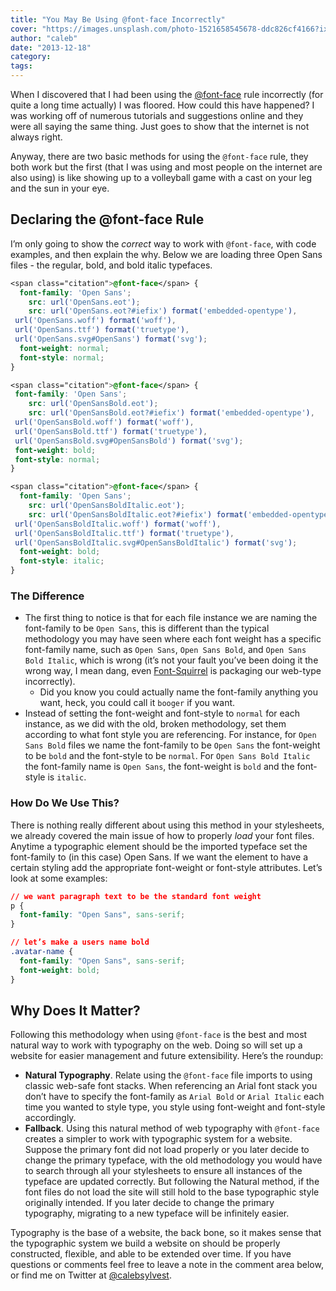 ```yaml
---
title: "You May Be Using @font-face Incorrectly"
cover: "https://images.unsplash.com/photo-1521658545678-ddc826cf4166?ixlib=rb-0.3.5&ixid=eyJhcHBfaWQiOjEyMDd9&s=dc701426668894ab416c8dc79407e2ae&auto=format&fit=crop&w=1350&q=80"
author: "caleb"
date: "2013-12-18"
category:
tags:
---
```


When I discovered that I had been using the [@font-face](http://www.font-face.com/) rule incorrectly (for quite a long time actually) I was floored. How could this have happened? I was working off of numerous tutorials and suggestions online and they were all saying the same thing. Just goes to show that the internet is not always right.

Anyway, there are two basic methods for using the `@font-face` rule, they both work but the first (that I was using and most people on the internet are also using) is like showing up to a volleyball game with a cast on your leg and the sun in your eye.

## Declaring the @font-face Rule

I’m only going to show the <em>correct</em> way to work with `@font-face`, with code examples, and then explain the why. Below we are loading three Open Sans files - the regular, bold, and bold italic typefaces.

```css
<span class="citation">@font-face</span> {
  font-family: 'Open Sans';
    src: url('OpenSans.eot');
    src: url('OpenSans.eot?#iefix') format('embedded-opentype'),
 url('OpenSans.woff') format('woff'),
 url('OpenSans.ttf') format('truetype'),
 url('OpenSans.svg#OpenSans') format('svg');
  font-weight: normal;
  font-style: normal;
}

<span class="citation">@font-face</span> {
 font-family: 'Open Sans';
    src: url('OpenSansBold.eot');
    src: url('OpenSansBold.eot?#iefix') format('embedded-opentype'),
 url('OpenSansBold.woff') format('woff'),
 url('OpenSansBold.ttf') format('truetype'),
 url('OpenSansBold.svg#OpenSansBold') format('svg');
 font-weight: bold;
 font-style: normal;
}

<span class="citation">@font-face</span> {
  font-family: 'Open Sans';
    src: url('OpenSansBoldItalic.eot');
    src: url('OpenSansBoldItalic.eot?#iefix') format('embedded-opentype'),
 url('OpenSansBoldItalic.woff') format('woff'),
 url('OpenSansBoldItalic.ttf') format('truetype'),
 url('OpenSansBoldItalic.svg#OpenSansBoldItalic') format('svg');
  font-weight: bold;
  font-style: italic;
}
```

### The Difference

- The first thing to notice is that for each file instance we are naming the font-family to be `Open Sans`, this is different than the typical methodology you may have seen where each font weight has a specific font-family name, such as `Open Sans`, `Open Sans Bold`, and `Open Sans Bold Italic`, which is wrong (it’s not your fault you’ve been doing it the wrong way, I mean dang, even [Font-Squirrel](http://www.fontsquirrel.com/) is packaging our web-type incorrectly).
  - Did you know you could actually name the font-family anything you want, heck, you could call it `booger` if you want.
- Instead of setting the font-weight and font-style to `normal` for each instance, as we did with the old, broken methodology, set them according to what font style you are referencing. For instance, for `Open Sans Bold` files we name the font-family to be `Open Sans` the font-weight to be `bold` and the font-style to be `normal`. For `Open Sans Bold Italic` the font-family name is `Open Sans`, the font-weight is `bold` and the font-style is `italic`.

### How Do We Use This?

There is nothing really different about using this method in your stylesheets, we already covered the main issue of how to properly *load* your font files. Anytime a typographic element should be the imported typeface set the font-family to (in this case) Open Sans. If we want the element to have a certain styling add the appropriate font-weight or font-style attributes. Let’s look at some examples:

```css
// we want paragraph text to be the standard font weight
p {
  font-family: "Open Sans", sans-serif;
}

// let’s make a users name bold
.avatar-name {
  font-family: "Open Sans", sans-serif;
  font-weight: bold;
}
```

## Why Does It Matter?

Following this methodology when using `@font-face` is the best and most natural way to work with typography on the web. Doing so will set up a website for easier management and future extensibility. Here’s the roundup:

- **Natural Typography**. Relate using the `@font-face` file imports to using classic web-safe font stacks. When referencing an Arial font stack you don’t have to specify the font-family as `Arial Bold` or `Arial Italic` each time you wanted to style type, you style using font-weight and font-style accordingly.
- **Fallback**. Using this natural method of web typography with `@font-face` creates a simpler to work with typographic system for a website. Suppose the primary font did not load properly or you later decide to change the primary typeface, with the old methodology you would have to search through all your stylesheets to ensure all instances of the typeface are updated correctly. But following the Natural method, if the font files do not load the site will still hold to the base typographic style originally intended. If you later decide to change the primary typography, migrating to a new typeface will be infinitely easier.

Typography is the base of a website, the back bone, so it makes sense that the typographic system we build a website on should be properly constructed, flexible, and able to be extended over time. If you have questions or comments feel free to leave a note in the comment area below, or find me on Twitter at <a href="https://twitter.com/calebsylvest" target="_blank">@calebsylvest</a>.
